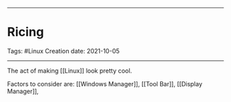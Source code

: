 -----------------------------------------------
# Ricing
Tags:  #Linux
Creation date: 2021-10-05

-----------------------------------------------


The act of making [[Linux]] look pretty cool.

Factors to consider are: [[Windows Manager]], [[Tool Bar]], [[Display Manager]], 